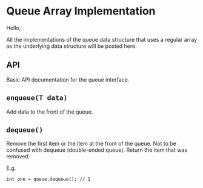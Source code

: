 # Queue Array Implementation

Hello, 

All the implementations of the queue data structure that uses a regular array as the underlying data structure will be posted here.

## API

Basic API documentation for the queue interface.

## `enqueue(T data)`

Add data to the front of the queue.

## `dequeue()`

Remove the first item or the item at the front of the queue. Not to be confused with dequeue (double-ended queue). 
Return the item that was removed.

E.g. 
```queue.enqueue(1);       // Add item to the front of the queue
int one = queue.dequeue(); // 1
```


